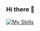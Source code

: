 ### Hi there 👋
[![My Skills](https://skillicons.dev/iconsaws,bash,gcp,git,github,py,pytorch,r,sqlite,tensorflow,wasm)](https://skillicons.dev)
<!--
**MaxCallender/MaxCallender** is a ✨ _special_ ✨ repository because its `README.md` (this file) appears on your GitHub profile.

Here are some ideas to get you started:

- 🔭 I’m currently working on ...
- 🌱 I’m currently learning ...
- 👯 I’m looking to collaborate on ...
- 🤔 I’m looking for help with ...
- 💬 Ask me about ...
- 📫 How to reach me: ...
- 😄 Pronouns: ...
- ⚡ Fun fact: ...
-->
